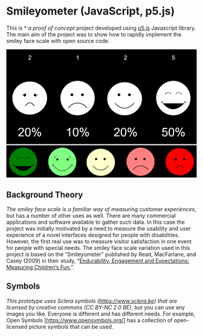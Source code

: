 # Smileyometer (JavaScript, p5.js)

This is * *a proof of concept* project developed using [p5.js](http://p5js.org/) Javascript library. The main aim of the project was to show how to rapidly implement the smiley face scale with open source code.

<img src="screenshot1.png" alt="Screenshot 1">
<img src="screenshot2.png" alt="Screenshot 2">

## Background Theory
*The smiley face scale is a familiar way of measuring customer experiences*, but has a number of other uses as well. There are many commercial applications and software available to gather such data. In this case the project was initially motivated by a need to measure the usability and user experience of a novel interfaces designed for people with disabilities. However, the first real use was to measure visitor satisfaction in one event for people with special needs. The smiley face scale variation used in this project is based on the “Smileyometer” published by Read, MacFarlane, and Casey (2009) in their study, “[Endurability, Engagement and Expectations: Measuring Children’s Fun.](https://www.researchgate.net/publication/228870976_Endurability_Engagement_and_Expectations_Measuring_Childrenaposs_Fun)”. 

## Symbols
*This prototype uses Sclera symbols (https://www.sclera.be) that are licensed by creative commons (CC BY-NC 2.0 BE)*, but you can use any images you like. Everyone is different and has different needs. For example, Open Symbols [https://www.opensymbols.org/] has a collection of open-licensed picture symbols that can be used.
